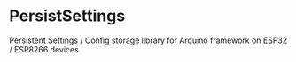 # PersistSettings
Persistent Settings / Config storage library for Arduino framework on ESP32 / ESP8266 devices
